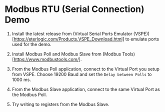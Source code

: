 # Modbus RTU (Serial Connection) Demo

1. Install the latest release from (Virtual Serial Ports Emulator (VSPE))[https://eterlogic.com/Products.VSPE_Download.html] to emulate ports used for the demo. 

2. Install Modbus Poll and Modbus Slave from (Modbus Tools)[https://www.modbustools.com/]. 

3. From the Modbus Poll application, connect to the Virtual Port you setup from VSPE. Choose 19200 Baud and set the `Delay between Polls` to 1000 ms.

4. From the Modbus Slave application, connect to the same Virtual Port as the Modbus Poll.

5. Try writing to registers from the Modbus Slave.
